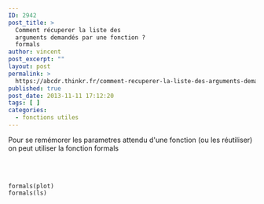 ```yaml
---
ID: 2942
post_title: >
  Comment récuperer la liste des
  arguments demandés par une fonction ?
  formals
author: vincent
post_excerpt: ""
layout: post
permalink: >
  https://abcdr.thinkr.fr/comment-recuperer-la-liste-des-arguments-demandes-par-une-fonction-formals/
published: true
post_date: 2013-11-11 17:12:20
tags: [ ]
categories:
  - fonctions utiles
---
```

Pour se remémorer les parametres attendu d'une fonction (ou les réutiliser) on peut utiliser la fonction formals<br /><br /><br /> <pre><code><br />formals(plot)<br />formals(ls)<br /><br /></code></pre>
